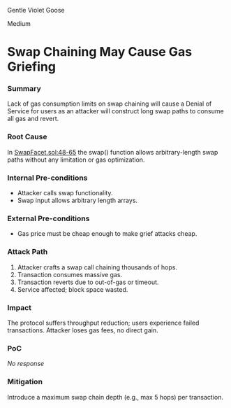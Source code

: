 Gentle Violet Goose

Medium

# Swap Chaining May Cause Gas Griefing

### Summary

Lack of gas consumption limits on swap chaining will cause a Denial of Service for users as an attacker will construct long swap paths to consume all gas and revert.

### Root Cause

In [SwapFacet.sol:48-65](https://github.com/sherlock-audit/2025-04-burve/blob/main/Burve/src/multi/facets/SwapFacet.sol#L48-L65) the swap() function allows arbitrary-length swap paths without any limitation or gas optimization.

### Internal Pre-conditions

- Attacker calls swap functionality.
- Swap input allows arbitrary length arrays.

### External Pre-conditions

- Gas price must be cheap enough to make grief attacks cheap.

### Attack Path

1. Attacker crafts a swap call chaining thousands of hops.
2. Transaction consumes massive gas.
3. Transaction reverts due to out-of-gas or timeout.
4. Service affected; block space wasted.

### Impact

The protocol suffers throughput reduction; users experience failed transactions.
Attacker loses gas fees, no direct gain.

### PoC

_No response_

### Mitigation

Introduce a maximum swap chain depth (e.g., max 5 hops) per transaction.